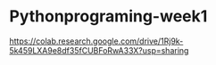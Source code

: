# Pythonprograming-week1
https://colab.research.google.com/drive/1Rj9k-5k459LXA9e8df35fCUBFoRwA33X?usp=sharing
